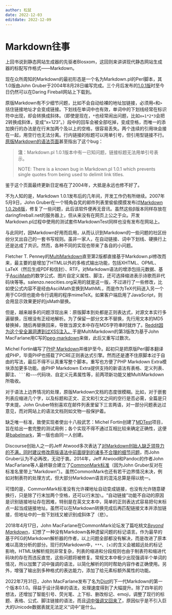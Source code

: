 ```yaml
---
author: 松鼠
date: 2022-12-03
editdate: 2022-12-09
---
```


# Markdown往事

上回书说到静态网站生成器的先驱者Blosxom，这回则来讲讲现代静态网站生成器的标配写作格式——Markdown。

现在众所周知的Markdown的最初形态是一个名为Markdown.pl的Perl脚本，其1.0版由John Gruber于2004年8月28日编写完成。三个月后发布的[1.0.1版](https://daringfireball.net/projects/markdown/)时至今日仍然可以在Daring Fireball网站上下载到。

原版Markdown有不少细节问题，比如不会自动给裸的地址加链接，必须用`<`和`>`括住链接地址才会变成链接。下划线在单词中也有效，单词中的下划线经常在标识符中出现，却会转换成斜体。（即使是现在，`*`也经常闹出问题，比如`x=1*2*3`会把2转换成斜体，变成“x=1*2*3”。）段中的回车会被全部吃掉，变成空格，而唯一的添加换行的办法是在行末加两个及以上的空格，很容易丢失。两个连续的引用块会接在一起，用空行也无法分离。行内链接的标题可以用单引号，但引用型链接不行。[原版Markdown的语法页面](https://daringfireball.net/projects/markdown/syntax)甚至指出了这个bug：

> **注**：Markdown.pl 1.0.1版本中有一已知问题，链接标题无法用单引号表示。
>
> NOTE: There is a known bug in Markdown.pl 1.0.1 which prevents single quotes from being used to delimit link titles.

鉴于这个页面最终更新日定格在了2004年，大抵是永远也修不好了。

不为人知的是，Markdown 1.0.1发布后的几年间，开发工作仍有所继续。2007年5月9日，John Gruber在一个犄角旮旯的邮件列表里偷偷摸摸发布过[Markdown 1.0.2b8版](http://daringfireball.net/projects/downloads/Markdown_1.0.2b8.tbz)，修复了一些问题，此后该软件便再无音讯。虽然这些β版本同样存放在daringfireball.net的服务器上，但从来没有在网页上公之于众。开发Markdown.pl过程中使用的测试套件MarkdownTest同样也没有发布在网站上。

与此同时，因Markdown好用而启用，从而认识到Markdown的一些问题的社区纷纷分叉出自己的一套书写规则。虽非一家人，在自动链接、词中下划线、硬换行上还是达成了共识。然而，各种不同的实现也带来了各自的小问题。

Fletcher T. Penney的[MultiMarkdown](https://fletcherpenney.net/multimarkdown/)直至第2版都直接基于Markdown.pl修改而来，最主要的是增加了HTML以外的多格式输出功能，包括XHTML、OPML、LaTeX（然后生成PDF和信封）、RTF。对Markdown语法的增添包括元数据、基于[AsciiMath](http://asciimath.org/)的数学公式、图片自定义属性、脚注，还可选择缩进表示诗歌而非代码块等等。salenzo.neocities.org采用的就是这一版，不过进行了一些修改，比如使公式内容不是经由AsciiMath变换到MathML，而是作为TeX代码送入另一个用于CGI但也能命令行调用的程序mimeTeX。如果客户端启用了JavaScript，则会用显示效果更好的jsMath替换。

但是，越来越多的问题浮现出来：原版脚本到处都是正则表达式，对源文本实行多遍替换，压根没有正经地解析。为了保留一部分文本不替换，先行用文本的MD5替换掉，随后再替换回来，导致当源文本中存在MD5字符串时就炸了。[Reddit因为这个安全漏洞遭到过XSS注入。](https://web.archive.org/web/0/http://blog.reddit.com/2009/09/we-had-some-bugs-and-it-hurt-us.html)于是MultiMarkdown的第3版改为基于John MacFarlane用C写的[peg-markdown](https://github.com/jgm/peg-markdown)来做，此后又重写过数次。

Michel Fortin编写了[PHP Markdown](https://michelf.ca/projects/php-markdown/)并维护至今。起初只是把原版Perl脚本翻译成PHP，毕竟PHP也搭载了PCRE正则表达式引擎。然而还是遭不住原脚本过于自由的写法，最后不得不认真重写整个脚本。重写也方便了PHP Markdown Extra模块添加更多功能。由PHP Markdown Extra提供支持的新语法有表格、定义列表、脚注、` ``` `和`~~~`代码块、自定义元素属性等，前两项新功能又被MultiMarkdown所吸收。

对于语法上边界情况的处理，原版Markdown文档的态度很模糊。比如，对于嵌套列表应缩进几个字，以及标题和正文、正文和引文之间的空行是否必需，全篇是只字未提。John Gruber特别喜欢在邮件列表里留下三言两语，对一部分问题表达过意见，而对网站上的语法文档则如文物一般保护着。

缺乏唯一标准，致使实现者使出十八般武艺：Michel Fortin创建了[MDTest](https://github.com/michelf/mdtest)项目，旨在给出一套完整的测试用例；各个实现不得不通过互相比较来确定正确性，这便是[babelmark](https://babelmark.github.io/)，第一版也由同一人创建。

Discourse创始人之一的Jeff Atwood多次表达了[对Markdown创始人缺乏领导力的不满，同时建议修改原版语法中前面提到的诸多不合理的细节问题](https://blog.codinghorror.com/the-future-of-markdown/)，而John Gruber认为不必再改，无动于衷。2014年，Jeff Atwood和Pandoc的作者John MacFarlane等人最终联合建立了[CommonMark标准](https://commonmark.org/)（因为John Gruber反对在标准名里带上“Markdown”）。虽然CommonMark也还有若干边界情况未决，例如对制表符的处理方式，但大部分Markdown语言的混沌总算是得以统一。

可惜的是，CommonMark标准没有允许裸地址自动变成链接，也没有允许随意硬换行，只是除了行末加两个空格，还可以行末加`\`。“自动链接”功能不自动的原因是识别链接地址存在困难，特别是在英文文本中，简单的正则表达式容易把句末标点一起当成链接地址。虽然可以在Markdown转换完成后再匹配链接文本并添加链接，但地址中的一些下划线又被识别成斜体了（悲）。

2018年4月17日，John MacFarlane在CommonMark论坛发了篇吃桃文[*Beyond Markdown*](https://johnmacfarlane.net/beyond-markdown.html)，幻想了一种没有Markdown各种遗留问题的标记语言。作为最早的基于PEG的Markdown解析器的作者，以上问题全部都没有解决，而是改进了原本难以高效分析的部分。现行的Markdown中，`***`、`[x]`的含义会被超远处的标记影响，HTML块解析规则非常复杂，列表的缩进和分段规则也由于制表符和缩进代码块的存在而违反直觉，这些问题将被修复。常规文本中极少出现强调半个单词的情况，所以加繁了词中强调的语法，以简化解析的同时帮助内容作者正确使用。另外，增强了输出到多种格式的表达能力，添加了给元素标额外属性的功能。

2022年7月31日，John MacFarlane发布了名为[Djot](https://djot.net/)的下一代Markdown的第一个版本0.1.0。得益于设计简单的语法，处理速度得到了大幅提升。除了四年前的想法，还增加了智能引号、荧光笔、上下标、删改标记、emoji，调整了现行的标题、表格、公式、脚注链接的语法，而且[词中强调又回来了](https://github.com/jgm/djot/issues/101)，原因似乎是不引入巨大的Unicode数据表就无法定义“词中”是什么。
